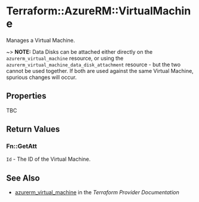 # Terraform::AzureRM::VirtualMachine

Manages a Virtual Machine.

~> **NOTE:** Data Disks can be attached either directly on the `azurerm_virtual_machine` resource, or using the `azurerm_virtual_machine_data_disk_attachment` resource - but the two cannot be used together. If both are used against the same Virtual Machine, spurious changes will occur.

## Properties

TBC

## Return Values

### Fn::GetAtt

`Id` - The ID of the Virtual Machine.

## See Also

* [azurerm_virtual_machine](https://www.terraform.io/docs/providers/azurerm/r/virtual_machine.html) in the _Terraform Provider Documentation_